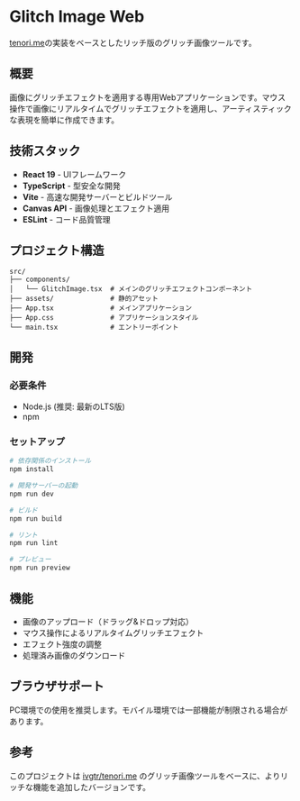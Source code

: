 # Glitch Image Web

[tenori.me](https://github.com/ivgtr/tenori.me/blob/master/src/app/tools/glitch-image/page.tsx)の実装をベースとしたリッチ版のグリッチ画像ツールです。

## 概要

画像にグリッチエフェクトを適用する専用Webアプリケーションです。マウス操作で画像にリアルタイムでグリッチエフェクトを適用し、アーティスティックな表現を簡単に作成できます。

## 技術スタック

- **React 19** - UIフレームワーク
- **TypeScript** - 型安全な開発
- **Vite** - 高速な開発サーバーとビルドツール
- **Canvas API** - 画像処理とエフェクト適用
- **ESLint** - コード品質管理

## プロジェクト構造

```
src/
├── components/
│   └── GlitchImage.tsx  # メインのグリッチエフェクトコンポーネント
├── assets/              # 静的アセット
├── App.tsx              # メインアプリケーション
├── App.css              # アプリケーションスタイル
└── main.tsx             # エントリーポイント
```

## 開発

### 必要条件

- Node.js (推奨: 最新のLTS版)
- npm

### セットアップ

```bash
# 依存関係のインストール
npm install

# 開発サーバーの起動
npm run dev

# ビルド
npm run build

# リント
npm run lint

# プレビュー
npm run preview
```

## 機能

- 画像のアップロード（ドラッグ&ドロップ対応）
- マウス操作によるリアルタイムグリッチエフェクト
- エフェクト強度の調整
- 処理済み画像のダウンロード

## ブラウザサポート

PC環境での使用を推奨します。モバイル環境では一部機能が制限される場合があります。

## 参考

このプロジェクトは [ivgtr/tenori.me](https://github.com/ivgtr/tenori.me) のグリッチ画像ツールをベースに、よりリッチな機能を追加したバージョンです。
